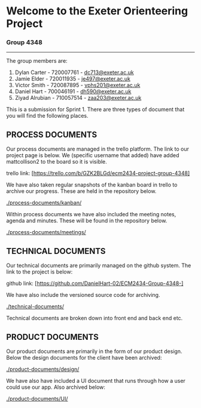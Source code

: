 # Welcome to the Exeter Orienteering Project

### Group 4348
___

The group members are:

1. Dylan Carter - 720007761 - dc713@exeter.ac.uk
2. Jamie Elder - 720011935 - je497@exeter.ac.uk
3. Victor Smith - 720087895 - vphs201@exeter.ac.uk
4. Daniel Hart - 700046191 - dh590@exeter.ac.uk
5. Ziyad Alrubian - 710057514 - zaa203@exeter.ac.uk


This is a submission for Sprint 1. There are three types of document that you will find the following places.

## PROCESS DOCUMENTS
Our process documents are managed in the trello platform. The link to our project page is below. We (specific username that added) have added mattcollison2 to the board so it is visible.

trello link: [https://trello.com/b/GZK2BLGd/ecm2434-project-group-4348]

We have also taken regular snapshots of the kanban board in trello to archive our progress. These are held in the repository below.

[./process-documents/kanban/](./process-documents/kanban/)

Within process documents we have also included the meeting notes, agenda and minutes. These will be found in the repository below.

[./process-documents/meetings/](./process-documents/meetings/)


## TECHNICAL DOCUMENTS
Our technical documents are primarily managed on the github system. The link to the project is below:

github link: [https://github.com/DanielHart-02/ECM2434-Group-4348-]

We have also include the versioned source code for archiving.

[./technical-documents/](./technical-documents/)

Technical documents are broken down into front end and back end etc.  

## PRODUCT DOCUMENTS
Our product documents are primarily in the form of our product design. Below the design documents for the client have been archived:

[./product-documents/design/](./product-documents/design/)

We have also have included a UI document that runs through how a user could use our app. Also archived below:

[./product-documents/UI/](./product-documents/UI/)

